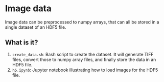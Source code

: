 # Image data

Image data can be preprocessed to numpy arrays, that can all be stored in
a single dataset of an HDF5 file.


## What is it?

1. `create_data.sh`: Bash script to create the dataset.  It will generate
   TIFF files, convert those to numpy array files, and finally store the
   data in an HDF5 file.
1. `h5.ipynb`: Jupyter notebook illustrating how to load images for the
   HDF5 file.
